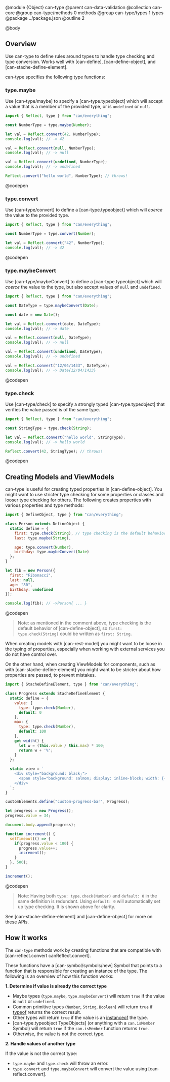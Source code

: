 @module {Object} can-type
@parent can-data-validation
@collection can-core
@group can-type/methods 0 methods
@group can-type/types 1 types
@package ../package.json
@outline 2

@body

## Overview

Use can-type to define rules around types to handle type checking and type conversion. Works well with [can-define], [can-define-object], and [can-stache-define-element].

can-type specifies the following type functions:

### type.maybe

Use [can-type/maybe] to specify a [can-type.typeobject] which will accept a value that is a member of the provided type, or is `undefined` or `null`.

```js
import { Reflect, type } from "can/everything";

const NumberType = type.maybe(Number);

let val = Reflect.convert(42, NumberType);
console.log(val); // -> 42

val = Reflect.convert(null, NumberType);
console.log(val); // -> null

val = Reflect.convert(undefined, NumberType);
console.log(val); // -> undefined

Reflect.convert("hello world", NumberType); // throws!
```
@codepen

### type.convert

Use [can-type/convert] to define a [can-type.typeobject] which will *coerce* the value to the provided type.

```js
import { Reflect, type } from "can/everything";

const NumberType = type.convert(Number);

let val = Reflect.convert("42", NumberType);
console.log(val); // -> 42
```
@codepen

### type.maybeConvert

Use [can-type/maybeConvert] to define a [can-type.typeobject] which will *coerce* the value to the type, but also accept values of `null` and `undefined`.

```js
import { Reflect, type } from "can/everything";

const DateType = type.maybeConvert(Date);

const date = new Date();

let val = Reflect.convert(date, DateType);
console.log(val); // -> date

val = Reflect.convert(null, DateType);
console.log(val); // -> null

val = Reflect.convert(undefined, DateType);
console.log(val); // -> undefined

val = Reflect.convert("12/04/1433", DateType);
console.log(val); // -> Date{12/04/1433}
```
@codepen

### type.check

Use [can-type/check] to specify a strongly typed [can-type.typeobject] that verifies the value passed is of the same type.

```js
import { Reflect, type } from "can/everything";

const StringType = type.check(String);

let val = Reflect.convert("hello world", StringType);
console.log(val); // -> hello world

Reflect.convert(42, StringType); // throws!
```
@codepen

## Creating Models and ViewModels

can-type is useful for creating typed properties in [can-define-object]. You might want to use stricter type checking for some properties or classes and looser type checking for others. The following creates properties with various properties and type methods:

```js
import { DefineObject, type } from "can/everything";

class Person extends DefineObject {
  static define = {
    first: type.check(String), // type checking is the default behavior
    last: type.maybe(String),

    age: type.convert(Number),
    birthday: type.maybeConvert(Date)
  };
}

let fib = new Person({
  first: "Fibonacci",
  last: null,
  age: "80",
  birthday: undefined
});

console.log(fib); // ->Person{ ... }
```
@codepen

> Note: as mentioned in the comment above, type checking is the default behavior of [can-define-object], so `first: type.check(String)` could be written as `first: String`.

When creating models with [can-rest-model] you might want to be loose in the typing of properties, especially when working with external services you do not have control over.

On the other hand, when creating ViewModels for components, such as with [can-stache-define-element] you might want to be stricter about how properties are passed, to prevent mistakes.

```js
import { StacheDefineElement, type } from "can/everything";

class Progress extends StacheDefineElement {
  static define = {
    value: {
      type: type.check(Number),
      default: 0
    },
    max: {
      type: type.check(Number),
      default: 100
    },
    get width() {
      let w = (this.value / this.max) * 100;
      return w + '%';
    }
  };

  static view = `
    <div style="background: black;">
      <span style="background: salmon; display: inline-block; width: {{width}}">&nbsp;</span>
    </div>
  `;
}

customElements.define("custom-progress-bar", Progress);

let progress = new Progress();
progress.value = 34;

document.body.append(progress);

function increment() {
  setTimeout(() => {
    if(progress.value < 100) {
      progress.value++;
      increment();
    }
  }, 500);
}

increment();
```
@codepen

> Note: Having both `type: type.check(Number)` and `default: 0` in the same definition is redundant. Using `default: 0` will automatically set up type checking. It is shown above for clarity.

See [can-stache-define-element] and [can-define-object] for more on these APIs.

## How it works

The `can-type` methods work by creating functions that are compatible with [can-reflect.convert canReflect.convert].

These functions have a [can-symbol/symbols/new] Symbol that points to a function that is responsible for creating an instance of the type. The following is an overview of how this function works:

__1. Determine if value is already the correct type__

- Maybe types (`type.maybe`, `type.maybeConvert`) will return `true` if the value is `null` or `undefined`.
- Common primitive types (`Number`, `String`, `Boolean`) will return `true` if [typeof](https://developer.mozilla.org/en-US/docs/Web/JavaScript/Reference/Operators/typeof) returns the correct result.
- Other types will return `true` if the value is an [instanceof](https://developer.mozilla.org/en-US/docs/Web/JavaScript/Reference/Operators/instanceof) the type.
- [can-type.typeobject TypeObjects] (or anything with a `can.isMember` Symbol) will return `true` if the `can.isMember` function returns `true`.
- Otherwise, the value is not the correct type.

__2. Handle values of another type__

If the value is not the correct type:

- `type.maybe` and `type.check` will throw an error.
- `type.convert` and `type.maybeConvert` will convert the value using [can-reflect.convert].

